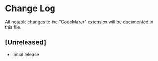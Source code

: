 # Change Log

All notable changes to the "CodeMaker" extension will be documented in this file.

## [Unreleased]

- Initial release